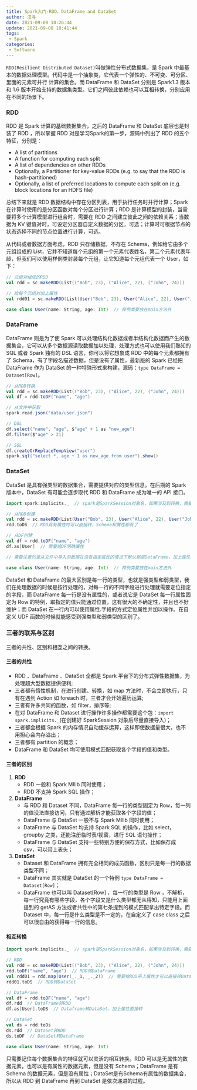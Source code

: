 ```yaml
---
title: Spark入门-RDD、DataFrame and DataSet
author: 汪寻
date: 2021-09-08 18:26:44
update: 2021-09-08 18:41:44
tags:
 - Spark
categories:
 - Software
---
```


`RDD(Resilient Distributed Dataset)`叫做弹性分布式数据集，是 Spark 中最基本的数据处理模型。代码中是一个抽象类，它代表一个弹性的、不可变、可分区、里面的元素可并行 计算的集合。而 DataFrame 和 DataSet 分别是 Spark1.3 版本和 1.6 版本开始支持的数据集类型。它们之间彼此依赖也可以互相转换，分别应用在不同的场景下。

<!-- more -->

### RDD

RDD 是 Spark 计算的基础数据集合，之后的 DataFrame 和 DataSet 底层也是封装了 RDD ，所以掌握 RDD 对是学习Spark的第一步，源码中列出了 RDD 的五个特征，分别是：

- A list of partitions
- A function for computing each split
- A list of dependencies on other RDDs
- Optionally, a Partitioner for key-value RDDs (e.g. to say that the RDD is hash-partitioned)
- Optionally, a list of preferred locations to compute each split on (e.g. block locations for an HDFS file)

总结下来就是 RDD 数据结构中存在分区列表，用于执行任务时并行计算；Spark 在计算时使用的是分区函数对每个分区进行计算；RDD 是计算模型的封装，当需要将多个计算模型进行组合时，需要在 RDD 之间建立彼此之间的依赖关系；当数据为 KV 键值对时，可设定分区器自定义数据的分区，可选；计算时可根据节点的状态选择不同的节点位置进行计算，可选。

从代码或者数据方面考虑，RDD 只存储数据，不存在 Schema，例如给它由多个元组组成的 List，它并不知道每个元组的第一个元素代表姓名，第二个元素代表年龄，但我们可以使用样例类封装每个元组，让它知道每个元组代表一个 User，如下：

```scala
// 元组对组成的RDD
val rdd = sc.makeRDD(List(("Bob", 23), ("Alice", 22), ("John", 24)))

// 给每个元组对加上属性
val rdd01 = sc.makeRDD(List(User("Bob", 23), User("Alice", 22), User("John", 24)))

case class User(name: String, age: Int)  // 样例类要放在main方法外
```

### DataFrame

DataFrame 则是为了使 Spark 可以处理结构化数据或者半结构化数据而产生的数据集合，它可以从多个数据源读取数据加以处理，处理方式也可以使用我们熟知的 SQL 或者 Spark 独有的 DSL 语言，你可以将它想象成 RDD 中的每个元素都拥有了 Schema，有了字段名描述数据，但是没有了属性，最新版的 Spark 已经把 DataFrame 作为 DataSet 的一种特殊形式来构建，源码：`type DataFrame = Dataset[Row]`。

```scala
// 从RDD转换
val rdd = sc.makeRDD(List(("Bob", 23), ("Alice", 22), ("John", 24)))
val df = rdd.toDF("name", "age")

// 从文件中获取
spark.read.json("data/user.json")

// DSL
df.select("name", "age", $"age" + 1 as "new_age")
df.filter($"age" > 21)

// SQL
df.createOrReplaceTempView("user")
spark.sql("select *, age + 1 as new_age from user").show()
```

### DataSet

DataSet 是具有强类型的数据集合，需要提供对应的类型信息。在后期的 Spark 版本中，DataSet 有可能会逐步取代 RDD 和 DataFrame 成为唯一的 API 接口。

```scala
import spark.implicits._  // spark是SparkSession对象名，如果涉及到转换，需要引入转换规则

// 从RDD创建
val rdd = sc.makeRDD(List(User("Bob", 23), User("Alice", 22), User("John", 24)))
rdd.toDS  // RDD具有属性时可以直接转，Schema和属性都有了

// 从DF创建
val df = rdd.toDF("name", "age")
df.as[User]  // 需要给DF明确属性

// 需要注意的是从文件中导入的数据在没有指定属性的情况下默认都是DataFrame，加上属性转换就可以转换为DataSet

case class User(name: String, age: Int)  // 样例类要放在main方法外
```

DataSet 和 DataFrame 的最大区别是每一行的类型，也就是强类型和弱类型，我们在处理数据的时候是按行处理的，对每一行的不同字段进行处理就需要定位指定的字段，而 DataFrame 每一行是没有属性的，或者说它是 DataSet 每一行属性固定为 Row 的特例，取指定的值只能通过位置，这有很大的不确定性，并且也不好维护；而 DataSet 在一行内可以使用属性.字段的方式定位属性并加以操作。在自定义 UDF 函数的时候就能感受到强类型和弱类型的区别了。

### 三者的联系与区别

三者的共性、区别和相互之间的转换。

#### 三者的共性

- RDD 、DataFrame 、DataSet 全都是 Spark 平台下的分布式弹性数据集，为处理超大型数据提供便利;
- 三者都有惰性机制，在进行创建、转换，如 map 方法时，不会立即执行，只有在遇到 Action 如 foreach 时，三者才会开始遍历运算;
- 三者有许多共同的函数，如 filter，排序等;
- 在对 DataFrame 和 Dataset 进行操作许多操作都需要这个包：`import spark.implicits._`(在创建好 SparkSession  对象后尽量直接导入)；
- 三者都会根据 Spark 的内存情况自动缓存运算，这样即使数据量很大，也不用担心会内存溢出；
- 三者都有 partition 的概念；
- DataFrame 和 DataSet 均可使用模式匹配获取各个字段的值和类型。

#### 三者的区别

1. **RDD**
   - RDD 一般和 Spark Mllib 同时使用；
   - RDD 不支持 Spark SQL 操作；
2. **DataFrame**
   - 与 RDD 和 Dataset 不同，DataFrame 每一行的类型固定为 Row，每一列的值没法直接访问，只有通过解析才能获取各个字段的值；
   - DataFrame 与 DataSet 一般不与 Spark Mllib 同时使用；
   - DataFrame 与 DataSet 均支持 Spark SQL 的操作，比如 select，groupby 之类，还能注册临时表/视窗，进行 SQL 语句操作；
   - DataFrame 与 DataSet 支持一些特别方便的保存方式，比如保存成 csv，可以带上表头；
3. **DataSet**
   - Dataset 和 DataFrame 拥有完全相同的成员函数，区别只是每一行的数据类型不同；
   - DataFrame 其实就是 DataSet 的一个特例 `type DataFrame = Dataset[Row]`；
   - DataFrame 也可以叫 Dataset[Row] ，每一行的类型是 Row ，不解析，每一行究竟有哪些字段，各个字段又是什么类型都无从得知，只能用上面提到的 getAS 方法或者共性中的第七条提到的模式匹配拿出特定字段。而 Dataset 中，每一行是什么类型是不一定的，在自定义了 case class 之后可以很自由的获得每一行的信息。

#### 相互转换

```scala
import spark.implicits._  // spark是SparkSession对象名，如果涉及到转换，需要引入转换规则

// RDD
val rdd = sc.makeRDD(List(("Bob", 23), ("Alice", 22), ("John", 24)))
rdd.toDF("name", "age")  // RDD转DataFrame
val rdd01 = rdd.map(User(_._1, _._2))  // 需要给RDD带上属性才可以直接转DataSet
rdd01.toDS  // RDD转DataSet

// DataFrame
val df = rdd.toDF("name", "age")
df.rdd  // DataFrame转RDD
df.as[User].toDS  // Dataframe转DataSet，加上属性直接转

// DataSet
val ds = rdd.toDs
ds.rdd  // DataSet转RDD
ds.toDF  // DataSet转DataFrame

case class User(name: String, age: Int)
```

只需要记住每个数据集合的特征就可以灵活的相互转换。RDD 可以是无属性的数据元素，也可以是有属性的数据元素，但是没有 Schema；DataFrame 是有 Schema 的数据元素，但是没有属性；DataSet是有Schema有属性的数据集合，所以从 RDD 到 DataFrame 再到 DataSet 是依次递进的过程。
